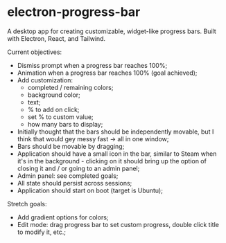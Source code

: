 # electron-progress-bar

A desktop app for creating customizable, widget-like progress bars. Built with Electron, React, and Tailwind.

Current objectives:

- Dismiss prompt when a progress bar reaches 100%;
- Animation when a progress bar reaches 100% (goal achieved);
- Add customization:
  - completed / remaining colors;
  - background color;
  - text;
  - % to add on click;
  - set % to custom value;
  - how many bars to display;
- Initially thought that the bars should be independently movable, but I think that would gey messy fast -> all in one window;
- Bars should be movable by dragging;
- Application should have a small icon in the bar, similar to Steam when it's in the background - clicking on it should bring up the option of closing it and / or going to an admin panel;
- Admin panel: see completed goals;
- All state should persist across sessions;
- Application should start on boot (target is Ubuntu);

Stretch goals:

- Add gradient options for colors;
- Edit mode: drag progress bar to set custom progress, double click title to modify it, etc.;
